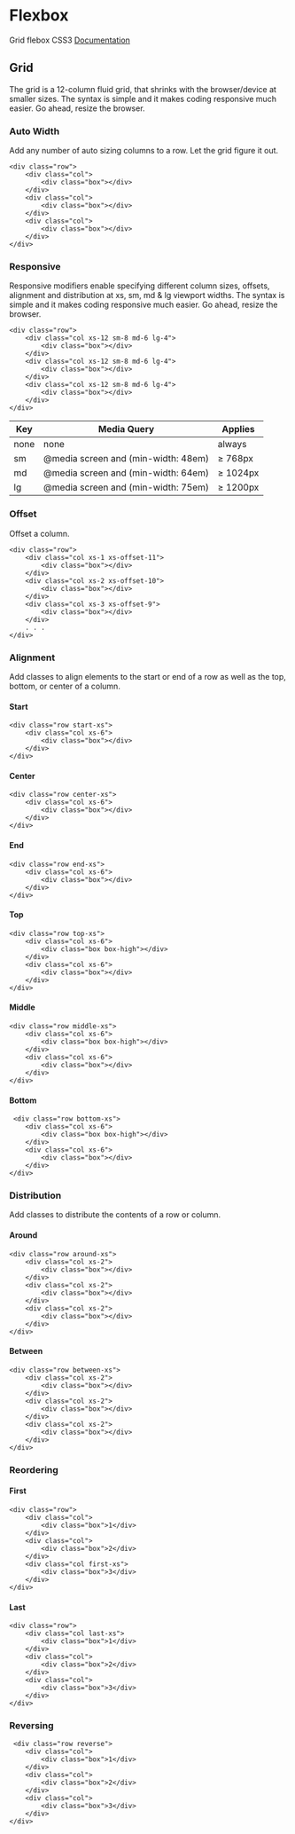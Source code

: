 # Flexbox
Grid flebox CSS3
[Documentation](http://abellsmythe.me/flexbox/)

## Grid
The grid is a 12-column fluid grid, that shrinks with the browser/device at smaller sizes. The syntax is simple and it makes coding responsive much easier. Go ahead, resize the browser. 

### Auto Width

Add any number of auto sizing columns to a row. Let the grid figure it out.

```
<div class="row">
    <div class="col">
        <div class="box"></div>
    </div>
    <div class="col">
        <div class="box"></div>
    </div>
    <div class="col">
        <div class="box"></div>
    </div>
</div>
```

### Responsive

Responsive modifiers enable specifying different column sizes, offsets, alignment and distribution at xs, sm, md & lg viewport widths. The syntax is simple and it makes coding responsive much easier. Go ahead, resize the browser.

```
<div class="row">
    <div class="col xs-12 sm-8 md-6 lg-4">
        <div class="box"></div>
    </div>
    <div class="col xs-12 sm-8 md-6 lg-4">
        <div class="box"></div>
    </div>
    <div class="col xs-12 sm-8 md-6 lg-4">
        <div class="box"></div>
    </div>
</div>
```

| Key  | Media Query | Applies |
| ------------- | ------------- | ------------- |
| none | none  | always |
| sm | @media screen and (min-width: 48em)  | ≥ 768px |
| md | @media screen and (min-width: 64em)  | ≥ 1024px |
| lg | @media screen and (min-width: 75em)  | ≥ 1200px |

### Offset

Offset a column.

```
<div class="row">
    <div class="col xs-1 xs-offset-11">
        <div class="box"></div>
    </div>
    <div class="col xs-2 xs-offset-10">
        <div class="box"></div>
    </div>
    <div class="col xs-3 xs-offset-9">
        <div class="box"></div>
    </div>
    . . .
</div>
```

### Alignment

Add classes to align elements to the start or end of a row as well as the top, bottom, or center of a column.

#### Start

```
<div class="row start-xs">
    <div class="col xs-6">
        <div class="box"></div>
    </div>
</div>
```

#### Center

```
<div class="row center-xs">
    <div class="col xs-6">
        <div class="box"></div>
    </div>
</div>
```

#### End

```
<div class="row end-xs">
    <div class="col xs-6">
        <div class="box"></div>
    </div>
</div>
```

#### Top

```
<div class="row top-xs">
    <div class="col xs-6">
        <div class="box box-high"></div>
    </div>
    <div class="col xs-6">
        <div class="box"></div>
    </div>
</div>
```

#### Middle

```
<div class="row middle-xs">
    <div class="col xs-6">
        <div class="box box-high"></div>
    </div>
    <div class="col xs-6">
        <div class="box"></div>
    </div>
</div>
```

#### Bottom

```
 <div class="row bottom-xs">
    <div class="col xs-6">
        <div class="box box-high"></div>
    </div>
    <div class="col xs-6">
        <div class="box"></div>
    </div>
</div>
```

### Distribution

Add classes to distribute the contents of a row or column.

#### Around

```
<div class="row around-xs">
    <div class="col xs-2">
        <div class="box"></div>
    </div>
    <div class="col xs-2">
        <div class="box"></div>
    </div>
    <div class="col xs-2">
        <div class="box"></div>
    </div>
</div>
```

#### Between

```
<div class="row between-xs">
    <div class="col xs-2">
        <div class="box"></div>
    </div>
    <div class="col xs-2">
        <div class="box"></div>
    </div>
    <div class="col xs-2">
        <div class="box"></div>
    </div>
</div>
```

### Reordering

#### First

```
<div class="row">
    <div class="col">
        <div class="box">1</div>
    </div>
    <div class="col">
        <div class="box">2</div>
    </div>
    <div class="col first-xs">
        <div class="box">3</div>
    </div>
</div>

```

#### Last

```
<div class="row">
    <div class="col last-xs">
        <div class="box">1</div>
    </div>
    <div class="col">
        <div class="box">2</div>
    </div>
    <div class="col">
        <div class="box">3</div>
    </div>
</div>
```

### Reversing

```
 <div class="row reverse">
    <div class="col">
        <div class="box">1</div>
    </div>
    <div class="col">
        <div class="box">2</div>
    </div>
    <div class="col">
        <div class="box">3</div>
    </div>
</div>
```
